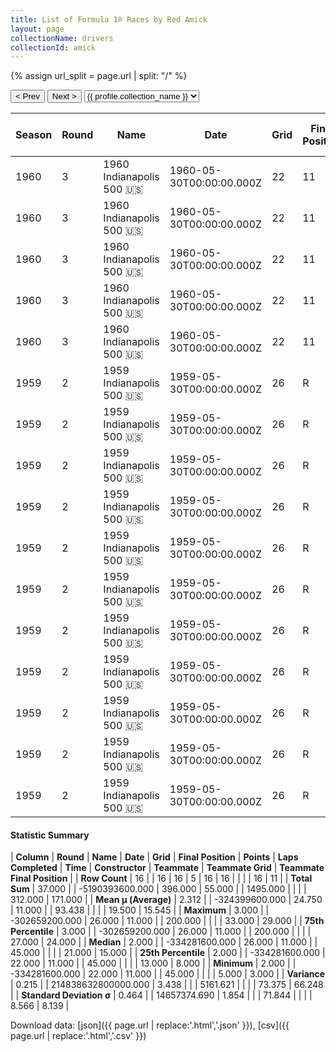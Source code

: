 ```yaml
---
title: List of Formula 1® Races by Red Amick
layout: page
collectionName: drivers
collectionId: amick
---
```


{% assign url_split = page.url | split: "/" %}
<div id="collection-navigation">
<button onclick="selector.options[selector.selectedIndex-1].value && (window.location = selector.options[selector.selectedIndex-1].value);">&lt; Prev</button>
<button onclick="selector.options[selector.selectedIndex+1].value && (window.location = selector.options[selector.selectedIndex+1].value);">Next &gt;</button>
<select id="selector" onchange="this.options[this.selectedIndex].value && (window.location = this.options[this.selectedIndex].value);">
  {% for collectionId in site.data[page.collectionName].refs %}
    {% if collectionId == page.collectionId %}
      {% assign selected = "selected" %}
    {% else %}
      {% assign selected = "" %}
    {% endif %}
    {% assign profile = site.data[page.collectionName][collectionId].profile %}
    <option value="/f1/{{ page.collectionName }}/{{ collectionId }}/{{ url_split[4] }}" {{ selected }}>{{ profile.collection_name }}</option>
  {% endfor %}
</select>
</div>

| Season | Round | Name | Date | Grid | Final Position | Points | Laps Completed | Time | Constructor | Teammate | Teammate Grid | Teammate Final Position |
|--|--|--|--|--|--|--|--|--|--|--|--|--|
| 1960 | 3 | 1960 Indianapolis 500 🇺🇸 | 1960-05-30T00:00:00.000Z | 22 | 11 | 0.0 | 200 | +11:10.58 | Epperly 🇺🇸 | [Paul Goldsmith 🇺🇸](/f1/drivers/goldsmith) | 26 | 3 |
| 1960 | 3 | 1960 Indianapolis 500 🇺🇸 | 1960-05-30T00:00:00.000Z | 22 | 11 | 0.0 | 200 | +11:10.58 | Epperly 🇺🇸 | [Jimmy Bryan 🇺🇸](/f1/drivers/bryan) | 10 | 19 |
| 1960 | 3 | 1960 Indianapolis 500 🇺🇸 | 1960-05-30T00:00:00.000Z | 22 | 11 | 0.0 | 200 | +11:10.58 | Epperly 🇺🇸 | [Wayne Weiler 🇺🇸](/f1/drivers/weiler) | 15 | 24 |
| 1960 | 3 | 1960 Indianapolis 500 🇺🇸 | 1960-05-30T00:00:00.000Z | 22 | 11 | 0.0 | 200 | +11:10.58 | Epperly 🇺🇸 | [Johnny Boyd 🇺🇸](/f1/drivers/boyd) | 13 | 27 |
| 1960 | 3 | 1960 Indianapolis 500 🇺🇸 | 1960-05-30T00:00:00.000Z | 22 | 11 | 0.0 | 200 | +11:10.58 | Epperly 🇺🇸 | [Jim McWithey 🇺🇸](/f1/drivers/mcwithey) | 32 | 29 |
| 1959 | 2 | 1959 Indianapolis 500 🇺🇸 | 1959-05-30T00:00:00.000Z | 26 | R | 0.0 | 45 |   | Kurtis Kraft 🇺🇸 | [Duane Carter 🇺🇸](/f1/drivers/darter) | 12 | 7 |
| 1959 | 2 | 1959 Indianapolis 500 🇺🇸 | 1959-05-30T00:00:00.000Z | 26 | R | 0.0 | 45 |   | Kurtis Kraft 🇺🇸 | [Eddie Johnson 🇺🇸](/f1/drivers/johnson) | 8 | 8 |
| 1959 | 2 | 1959 Indianapolis 500 🇺🇸 | 1959-05-30T00:00:00.000Z | 26 | R | 0.0 | 45 |   | Kurtis Kraft 🇺🇸 | [Paul Russo 🇺🇸](/f1/drivers/paul_russo) | 27 | 9 |
| 1959 | 2 | 1959 Indianapolis 500 🇺🇸 | 1959-05-30T00:00:00.000Z | 26 | R | 0.0 | 45 |   | Kurtis Kraft 🇺🇸 | [Jimmy Daywalt 🇺🇸](/f1/drivers/daywalt) | 13 | 14 |
| 1959 | 2 | 1959 Indianapolis 500 🇺🇸 | 1959-05-30T00:00:00.000Z | 26 | R | 0.0 | 45 |   | Kurtis Kraft 🇺🇸 | [Chuck Arnold 🇺🇸](/f1/drivers/arnold) | 21 | 15 |
| 1959 | 2 | 1959 Indianapolis 500 🇺🇸 | 1959-05-30T00:00:00.000Z | 26 | R | 0.0 | 45 |   | Kurtis Kraft 🇺🇸 | [Jim McWithey 🇺🇸](/f1/drivers/mcwithey) | 33 | 16 |
| 1959 | 2 | 1959 Indianapolis 500 🇺🇸 | 1959-05-30T00:00:00.000Z | 26 | R | 0.0 | 45 |   | Kurtis Kraft 🇺🇸 | [Don Freeland 🇺🇸](/f1/drivers/freeland) | 25 | R |
| 1959 | 2 | 1959 Indianapolis 500 🇺🇸 | 1959-05-30T00:00:00.000Z | 26 | R | 0.0 | 45 |   | Kurtis Kraft 🇺🇸 | [Bob Christie 🇺🇸](/f1/drivers/christie) | 24 | R |
| 1959 | 2 | 1959 Indianapolis 500 🇺🇸 | 1959-05-30T00:00:00.000Z | 26 | R | 0.0 | 45 |   | Kurtis Kraft 🇺🇸 | [Bobby Grim 🇺🇸](/f1/drivers/grim) | 5 | R |
| 1959 | 2 | 1959 Indianapolis 500 🇺🇸 | 1959-05-30T00:00:00.000Z | 26 | R | 0.0 | 45 |   | Kurtis Kraft 🇺🇸 | [Chuck Weyant 🇺🇸](/f1/drivers/weyant) | 29 | R |
| 1959 | 2 | 1959 Indianapolis 500 🇺🇸 | 1959-05-30T00:00:00.000Z | 26 | R | 0.0 | 45 |   | Kurtis Kraft 🇺🇸 | [Jud Larson 🇺🇸](/f1/drivers/larson) | 19 | R |

#### Statistic Summary

| **Column** | **Round** | **Name** | **Date** | **Grid** | **Final Position** | **Points** | **Laps Completed** | **Time** | **Constructor** | **Teammate** | **Teammate Grid** | **Teammate Final Position** |
| **Row Count** | 16 |  | 16 | 16 | 5 | 16 | 16 |  |  |  | 16 | 11 |
| **Total Sum** | 37.000 |  | -5190393600.000 | 396.000 | 55.000 |  | 1495.000 |  |  |  | 312.000 | 171.000 |
| **Mean μ (Average)** | 2.312 |  | -324399600.000 | 24.750 | 11.000 |  | 93.438 |  |  |  | 19.500 | 15.545 |
| **Maximum** | 3.000 |  | -302659200.000 | 26.000 | 11.000 |  | 200.000 |  |  |  | 33.000 | 29.000 |
| **75th Percentile** | 3.000 |  | -302659200.000 | 26.000 | 11.000 |  | 200.000 |  |  |  | 27.000 | 24.000 |
| **Median** | 2.000 |  | -334281600.000 | 26.000 | 11.000 |  | 45.000 |  |  |  | 21.000 | 15.000 |
| **25th Percentile** | 2.000 |  | -334281600.000 | 22.000 | 11.000 |  | 45.000 |  |  |  | 13.000 | 8.000 |
| **Minimum** | 2.000 |  | -334281600.000 | 22.000 | 11.000 |  | 45.000 |  |  |  | 5.000 | 3.000 |
| **Variance** | 0.215 |  | 214838632800000.000 | 3.438 |  |  | 5161.621 |  |  |  | 73.375 | 66.248 |
| **Standard Deviation σ** | 0.464 |  | 14657374.690 | 1.854 |  |  | 71.844 |  |  |  | 8.566 | 8.139 |

Download data: [json]({{ page.url | replace:'.html','.json' }}), [csv]({{ page.url | replace:'.html','.csv' }})
